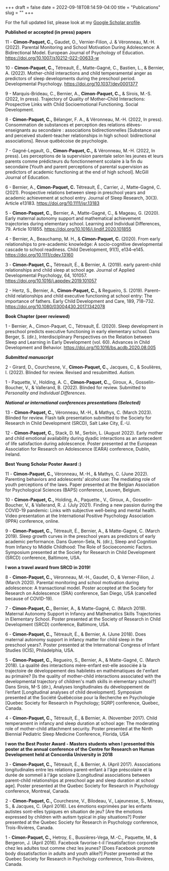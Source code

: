 +++
draft = false
date = 2022-09-18T08:14:59-04:00
title = "Publications"
slug = ""
+++

For the full updated list, please look at my [Google Scholar profile](https://scholar.google.ca/citations?user=5-tHWakAAAAJ&hl=en).

**Published or accepted (in press) papers**

11 - **Cimon-Paquet, C.,** Gaudet, O., Vernier-Filion, J. & Véronneau, M.-H. (2022). Parental Monitoring and School Motivation During Adolescence: A Bidirectional Model. European Journal of Psychology of Education. https://doi.org/10.1007/s10212-022-00633-w

10 -  **Cimon-Paquet, C.,**  Tétreault, É., Matte-Gagné, C., Bastien, L., & Bernier, A. (2022). Mother-child interactions and child temperamental anger as predictors of sleep developments during the preschool period. Developmental Psychology. https://doi.org/10.1037/dev0001377

9 -	Marquis-Brideau, C., Bernier, A., **Cimon-Paquet, C.,**  & Sirois, M.-S. (2022, In press). Trajectory of Quality of Mother–Child Interactions: Prospective Links with Child Socioemotional Functioning. Social Development.

8 -	**Cimon-Paquet, C.,**  Bélanger, F. A., & Véronneau, M.-H. (2022, In press). Consommation de substances et perception des relations élèves-enseignants au secondaire : associations bidirectionnelles [Substance use and perceived student-teacher relationships in high school: bidirectional associations]. Revue québécoise de psychologie.

7 - Gagné-Legault, G., **Cimon-Paquet, C.,** & Véronneau, M.-H. (2022, In press). Les perceptions de la supervision parentale selon les jeunes et leurs parents comme prédicteurs du fonctionnement scolaire à la fin du secondaire [Youth and parent perceptions of parental supervision as predictors of academic functioning at the end of high school]. McGill Journal of Education.

6 -	Bernier, A., **Cimon-Paquet, C.** Tétreault, É., Carrier, J., Matte-Gagné, C. (2021). Prospective relations between sleep in preschool years and academic achievement at school entry. Journal of Sleep Research, 30(3). Article e13183. https://doi.org/10.1111/jsr.13183

5 - **Cimon-Paquet, C.,** Bernier, A., Matte-Gagné, C., & Mageau, G. (2020). Early maternal autonomy support and mathematical achievement trajectories during elementary school. Learning and Individual Differences, 79. Article 101855. https://doi.org/10.1016/j.lindif.2020.101855

4 -	Bernier, A., Beauchamp, M. H., & **Cimon-Paquet, C.** (2020). From early relationships to pre-academic knowledge: A socio-cognitive developmental cascade to school readiness. Child Development, 91(1), e134–e145. https://doi.org/10.1111/cdev.13160

3 -	**Cimon-Paquet, C.,** Tétreault, É., & Bernier, A. (2019). early parent-child relationships and child sleep at school age. Journal of Applied Developmental Psychology, 64, 101057. https://doi.org/10.1016/j.appdev.2019.101057

2 -	Hertz, S., Bernier, A., **Cimon-Paquet, C.,** & Regueiro, S. (2019). Parent–child relationships and child executive functioning at school entry: The importance of fathers. Early Child Development and Care, 189, 718–732. https://doi.org/10.1080/03004430.2017.1342078

**Book Chapter (peer reviewed)**

1 -	Bernier, A., Cimon-Paquet, C., Tétreault, É. (2020). Sleep development in preschool predicts executive functioning in early elementary school. Dans Berger, S. (dir.), Interdisciplinary Perspectives on the Relation between Sleep and Learning in Early Development (vol. 60). Advances in Child Development and Behavior. https://doi.org/10.1016/bs.acdb.2020.08.005


***Submitted manuscript***

2 -	Girard, D., Courchesne, V., **Cimon-Paquet, C.,** Jacques, C., & Soulières, I. (2022). Blinded for review. Revised and resubmitted. *Autism.*

1 - Paquette, V., Holding, A. C., **Cimon-Paquet, C.,**, Giroux, A., Gosselin-Boucher, V., & Vallerand, B. (2022). Blinded for review. Submitted to *Personality and Individual Differences*.

***National or international conferences presentations (Selected)***

13 -	**Cimon-Paquet, C.,** Véronneau, M.-H., & Mathys, C. (March 2023). Blinded for review. Flash talk presentation submitted to the Society for Research in Child Development (SRCD), Salt Lake City, É.-U.

12 -	**Cimon-Paquet, C.,** Stack, D. M., Serbin, L. (August 2022). Early mother and child emotional availability during dyadic interactions as an antecedent of life satisfaction during adolescence. Poster presented at the European Association for Research on Adolescence (EARA) conference, Dublin, Ireland.

**Best Young Scholar Poster Award :)**

11 -	**Cimon-Paquet, C.,** Véronneau, M.-H., & Mathys, C. (June 2022). Parenting behaviors and adolescents’ alcohol use: The mediating role of youth perceptions of the laws. Paper presented at the Belgian Association for Psychological Sciences (BAPS) conference, Leuven, Belgium.

10 -	**Cimon-Paquet, C.,** Holding, A., Paquette., V., Giroux, A., Gosselin-Boucher, V., & Vallerand, R. J. (July 2021). Finding a new passion during the COVID-19 pandemic: Links with subjective well-being and mental health. Video presentation at the International Positive Psychology Association (IPPA) conference, online.

9 -	**Cimon-Paquet, C.,** Tétreault, É., Bernier, A., & Matte-Gagné, C. (March 2019). Sleep growth curves in the preschool years as predictors of early academic performance. Dans Gueron-Sela, N. (dir.), Sleep and Cognition from Infancy to Middle Childhood: The Role of Socioeconomic Factors. Symposium presented at the Society for Research in Child Development (SRCD) conference, Baltimore, USA.

**I won a travel award from SRCD in 2019!**

8 -	**Cimon-Paquet, C.,** Véronneau, M.-H., Gaudet, O., & Verner-Filion, J. (March 2020). Parental monitoring and school motivation during adolescence: A transactional model. Poster accepted at the Society for Research on Adolescence (SRA) conference, San Diego, USA (cancelled because of COVID-19).

7 -	**Cimon-Paquet, C.,** Bernier, A., & Matte-Gagné, C. (March 2019). Maternal Autonomy Support in Infancy and Mathematics Skills Trajectories in Elementary School. Poster presented at the Society of Research in Child Development (SRCD) conference, Baltimore, USA.

6 -	**Cimon-Paquet, C.,** Tétreault, É., & Bernier, A. (June 2018). Does maternal autonomy support in infancy matter for child sleep in the preschool years?. Poster presented at the International Congress of Infant Studies (ICIS), Philadelphia, USA.

5 -	**Cimon-Paquet, C.,** Regueiro, S., Bernier, A., & Matte-Gagné, C. (March 2018). La qualité des interactions mère-enfant est-elle associée à la trajectoire de développement des habiletés en mathématiques de l'enfant au primaire? [Is the quality of mother-child interactions associated with the developmental trajectory of children's math skills in elementary school?] Dans Sirois, M-S (dir.), Analyses longitudinales du développement de l’enfant [Longitudinal analyses of child development]. Symposium presented at the Société Québécoise pour la Recherche en Psychologie [Quebec Society for Research in Psychology; SQRP] conference, Quebec, Canada.

4 -	**Cimon-Paquet, C.,** Tétreault, É., & Bernier, A. (November 2017). Child temperament in infancy and sleep duration at school age: The moderating role of mother-child attachment security. Poster presented at the Ninth Biennial Pediatric Sleep Medicine Conference, Florida, USA

**I won the Best Poster Award - Masters students when I presented this poster at the annual conference of the Centre for Research on Human Development held at Concordia University in 2018**

3 -	**Cimon-Paquet, C.,** Tétreault, É., & Bernier, A. (April 2017). Associations longitudinales entre les relations parent-enfant à l'âge préscolaire et la durée de sommeil à l'âge scolaire [Longitudinal associations between parent-child relationships at preschool age and sleep duration at school age]. Poster presented at the Quebec Society for Research in Psychology conference, Montreal, Canada.

2 -	**Cimon-Paquet, C.,** Courchesne, V., Bilodeau, V., Lajeunesse, S., Mineau, S., & Jacques, C. (April 2016). Les émotions exprimées par les enfants autistes sont-elles typiques en situation de jeu? [Are the emotions expressed by children with autism typical in play situations?] Poster presented at the Quebec Society for Research in Psychology conference, Trois-Rivières, Canada.

1 -	**Cimon-Paquet, C.,** Hetroy, E., Bussières-Vega, M.-C., Paquette, M., & Bergeron, J. (April 2016). Facebook favorise-t-il l’insatisfaction corporelle chez les adultes tout comme chez les jeunes? [Does Facebook promote body dissatisfaction in adults and youth alike?] Poster presented at the Quebec Society for Research in Psychology conference, Trois-Rivières, Canada.
